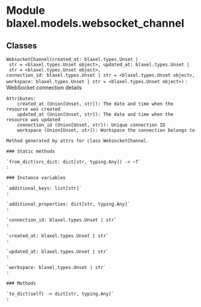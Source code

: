 Module blaxel.models.websocket_channel
======================================

Classes
-------

`WebsocketChannel(created_at: blaxel.types.Unset | str = <blaxel.types.Unset object>, updated_at: blaxel.types.Unset | str = <blaxel.types.Unset object>, connection_id: blaxel.types.Unset | str = <blaxel.types.Unset object>, workspace: blaxel.types.Unset | str = <blaxel.types.Unset object>)`
:   WebSocket connection details
    
    Attributes:
        created_at (Union[Unset, str]): The date and time when the resource was created
        updated_at (Union[Unset, str]): The date and time when the resource was updated
        connection_id (Union[Unset, str]): Unique connection ID
        workspace (Union[Unset, str]): Workspace the connection belongs to
    
    Method generated by attrs for class WebsocketChannel.

    ### Static methods

    `from_dict(src_dict: dict[str, typing.Any]) ‑> ~T`
    :

    ### Instance variables

    `additional_keys: list[str]`
    :

    `additional_properties: dict[str, typing.Any]`
    :

    `connection_id: blaxel.types.Unset | str`
    :

    `created_at: blaxel.types.Unset | str`
    :

    `updated_at: blaxel.types.Unset | str`
    :

    `workspace: blaxel.types.Unset | str`
    :

    ### Methods

    `to_dict(self) ‑> dict[str, typing.Any]`
    :